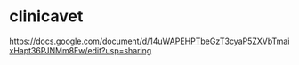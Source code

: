 # clinicavet

https://docs.google.com/document/d/14uWAPEHPTbeGzT3cyaP5ZXVbTmaixHapt36PJNMm8Fw/edit?usp=sharing
